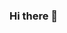 ### Hi there 👋

<!--
**ord30/ord30** is a ✨ _special_ ✨ repository because its `README.md` (this file) appears on your GitHub profile.

Here are some ideas to get you started:
.+..+.+.+..+.+.....++...+.+.+..+.
- 🔭 I’m currently working on India
- 🌱 I’m currently learning javascript and react native
- 👯 I’m looking to collaborate on
- 🤔 I’m looking for help with nothing, i`m so smart
- 💬 Ask me about life
- 📫 How to reach me:  
- 😄 Pronouns: they/him
- ⚡ Fun fact: i'm a trash singer
-->
